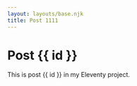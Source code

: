 ```yaml
---
layout: layouts/base.njk
title: Post 1111
---
```


# Post {{ id }}

This is post {{ id }} in my Eleventy project.
